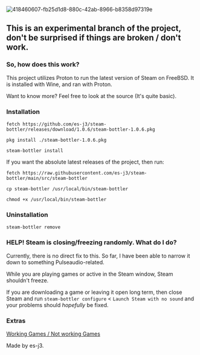 ![418460607-fb25d1d8-880c-42ab-8966-b8358d97319e](https://github.com/user-attachments/assets/0f05916d-229c-4ae5-ad59-7f61fdc21fd1)

## This is an experimental branch of the project, don't be surprised if things are broken / don't work.

### So, how does this work?
This project utilizes Proton to run the latest version of Steam on FreeBSD. It is installed with Wine, and ran with Proton.

Want to know more? Feel free to look at the source (It's quite basic).
### Installation

```fetch https://github.com/es-j3/steam-bottler/releases/download/1.0.6/steam-bottler-1.0.6.pkg```

```pkg install ./steam-bottler-1.0.6.pkg```

```steam-bottler install```

If you want the absolute latest releases of the project, then run:

```fetch https://raw.githubusercontent.com/es-j3/steam-bottler/main/src/steam-bottler```

```cp steam-bottler /usr/local/bin/steam-bottler```

```chmod +x /usr/local/bin/steam-bottler```

### Uninstallation
```steam-bottler remove```

### HELP! Steam is closing/freezing randomly. What do I do?
Currently, there is no direct fix to this. So far, I have been able to narrow it down to something Pulseaudio-related.

While you are playing games or active in the Steam window, Steam shouldn't freeze.

If you are downloading a game or leaving it open long term, then close Steam and run ```steam-bottler configure``` < ```Launch Steam with no sound``` and your problems should _hopefully_ be fixed.

### Extras
[Working Games / Not working Games](https://github.com/es-j3/steam-bottler/blob/main/docs/Verified-Games.md)

Made by es-j3.
